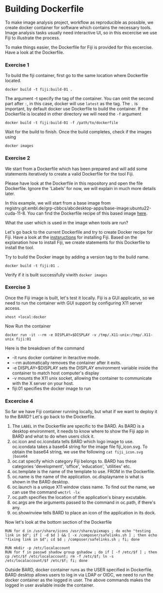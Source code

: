# Building Dockerfile

To make image analysis project, workflow as reproducible as possible, we create docker container for software which contains the necessary tools. Image analysis tasks usually need interactive UI, so in this excercise we use Fiji to illustrate the process.

To make things easier, the Dockerfile for Fiji is provided for this excercise. Have a look at the Dockerfile.

### Exercise 1
To build the fiji container, first go to the same location where Dockerfile located.

```
docker build -t fiji:build-01 .
```
The argument -t specify the tag of the container. You can omit the second part after ```:```, in this case, docker will use ```latest``` as the tag. 
The ```.``` is important, by default docker use Dockerfile to build the container. If the Dockerfile is located in other directory we will need the ```-f``` argument

```
docker build -t fiji:build-01 -f /path/to/dockerfile
```

Wait for the build to finish. Once the build completes, check if the images using 
```
docker images
```

### Exercise 2

We start from a Dockerfile which has been prepared and will add some statements iteratively to create a valid Dockerfile for the tool Fiji.

Please have look at the Dockerfile in this repository and open the file Dockerfile. Ignore the 'Labels' for now, we will explain in much more details later.

In this example, we will start from a base image from registry.git.embl.de/grp-cbbcs/abcdesktop-apps/base-image:ubuntu22-cuda-11-8. 
You can find the Dockerfile recipe of this based image [here](https://git.embl.de/grp-cbbcs/abcdesktop-apps/-/blob/main/base-image/Dockerfile.ubuntu22-cuda-11-8?ref_type=heads).

What the user which is used in the image when tools are run?

Let's go back to the current Dockerfile and try to create Docker recipe for Fiji. 
Have a look at the [instsructions](https://imagej.net/software/fiji/downloads) for installing Fiji. Based on the explanation how to install Fiji, we create statements for this Dockerfile to install the tool.

Try to build the Docker image by adding a version tag to the build name.
```
docker build -t fiji:01 .
```

Verify if it is built successfully viwith ``` docker images ```

### Exercise 3

Once the Fiji image is built, let's test it locally. Fiji is a GUI applicatin, so we need to run the container with GUI support by configuring X11 server access.

```
xhost +local:docker
```

Now Run the container 

```
docker run -it --rm -e DISPLAY=$DISPLAY -v /tmp/.X11-unix:/tmp/.X11-unix fiji:01

```

Here is the breakdown of the command
- -it runs docker container in iteractive mode.
- --rm automatically removes the container after it exits.
- -e DISPLAY=$DISPLAY sets the DISPLAY environment variable inside the container to match host computer's display
- -v mounts the X11 unix socket, allowing the container to communicate with the X server on your host.
- fiji:01 specifies the docker image to run

### Excercise 4

So far we have Fiji container running locally, but what if we want to deploy it to the BARD?
Let's go back to the Dockerfile.
1. The `LABEL` in the Dockerfile are specific to the BARD. As BARD is a desktop environment, it needs to know where to show the Fiji app in BARD and what to do when users click it.
2. oc.icon and oc.icondata tells BARD which logo image to use. oc.icondata takes a base64 string for the image file fiji_icon.svg. To obtain the base64 string, we use the following
   ``` cat fiji_icon.svg |base64 ```
3. oc.cat specify which category Fiji belongs to. BARD has these categories 'development', 'office', 'education', 'utilities' etc.
4. oc.template is the name of the template to use. FROM in the Dockerfile.
5. oc.name is the name of the application. oc.displayname is what is shown in the BARD desktop.
6. oc.launch is a unique X11 window class name. To find out the name, we can use the command ```wmctrl -lx```
7. oc.path specifies the location of the application's binary excutable.
8. oc.args are the arguments passed to the command in oc.path, if there's any.
9. oc.showinview tells BARD to place an icon of the application in its dock.

Now let's look at the bottom section of the Dockerfile

```
RUN for d in /usr/share/icons /usr/share/pixmaps ; do echo "testing link in $d"; if [ -d $d ] && [ -x /composer/safelinks.sh ] ; then echo "fixing link in $d"; cd $d ; /composer/safelinks.sh ; fi; done

RUN mkdir -p /etc/localaccount
RUN for f in passwd shadow group gshadow ; do if [ -f /etc/$f ] ; then  cp /etc/$f /etc/localaccount; rm -f /etc/$f; ln -s /etc/localaccount/$f /etc/$f; fi; done

```

Outside BARD, docker container runs as the USER specified in Dockerfile. BARD desktop allows users to log in via LDAP or OIDC, we need to run the docker container as the logged in user. The above commands makes the logged in user available inside the container.

```

```



